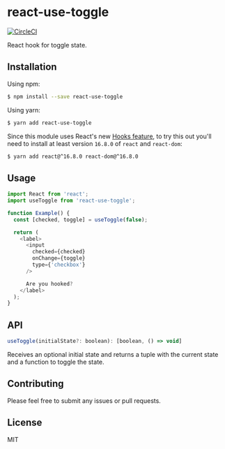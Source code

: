 # react-use-toggle

[![CircleCI](https://circleci.com/gh/bsonntag/react-use-toggle.svg?style=svg)](https://circleci.com/gh/bsonntag/react-use-toggle)

React hook for toggle state.

## Installation

Using npm:

```sh
$ npm install --save react-use-toggle
```

Using yarn:

```sh
$ yarn add react-use-toggle
```

Since this module uses React's new [Hooks feature](https://reactjs.org/docs/hooks-intro.html),
to try this out you'll need to install at least version `16.8.0`
of `react` and `react-dom`:

```sh
$ yarn add react@^16.8.0 react-dom@^16.8.0
```

## Usage

```js
import React from 'react';
import useToggle from 'react-use-toggle';

function Example() {
  const [checked, toggle] = useToggle(false);

  return (
    <label>
      <input
        checked={checked}
        onChange={toggle}
        type={'checkbox'}
      />

      Are you hooked?
    </label>
  );
}
```

## API

```js
useToggle(initialState?: boolean): [boolean, () => void]
```

Receives an optional initial state and returns a tuple with the current state
and a function to toggle the state.

## Contributing

Please feel free to submit any issues or pull requests.

## License

MIT
